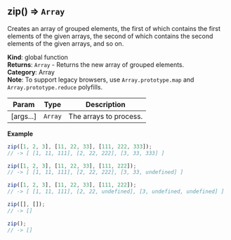 <a name="zip"></a>

## zip() ⇒ <code>Array</code>
Creates an array of grouped elements, the first of which contains the first elements of the given arrays,
the second of which contains the second elements of the given arrays, and so on.

**Kind**: global function  
**Returns**: <code>Array</code> - Returns the new array of grouped elements.  
**Category**: Array  
**Note**: To support legacy browsers, use `Array.prototype.map` and `Array.prototype.reduce` polyfills.  

| Param | Type | Description |
| --- | --- | --- |
| [args...] | <code>Array</code> | The arrays to process. |

**Example**  
```js
zip([1, 2, 3], [11, 22, 33], [111, 222, 333]);
// -> [ [1, 11, 111], [2, 22, 222], [3, 33, 333] ]

zip([1, 2, 3], [11, 22, 33], [111, 222]);
// -> [ [1, 11, 111], [2, 22, 222], [3, 33, undefined] ]

zip([1, 2, 3], [11, 22, 33], [111, 222]);
// -> [ [1, 11, 111], [2, 22, undefined], [3, undefined, undefined] ]

zip([], []);
// -> []

zip();
// -> []
```
